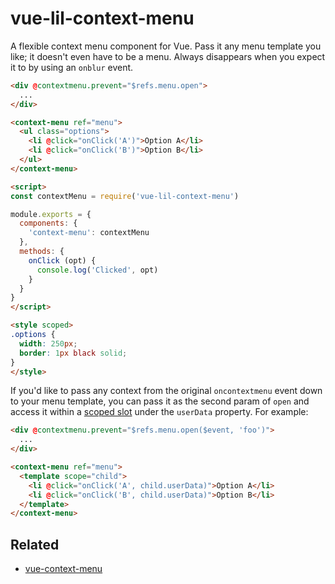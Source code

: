 # vue-lil-context-menu

A flexible context menu component for Vue. Pass it any menu template you like;
it doesn't even have to be a menu. Always disappears when you expect it
to by using an `onblur` event.

```html
<div @contextmenu.prevent="$refs.menu.open">
  ...
</div>

<context-menu ref="menu">
  <ul class="options">
    <li @click="onClick('A')">Option A</li>
    <li @click="onClick('B')">Option B</li>
  </ul>
</context-menu>

<script>
const contextMenu = require('vue-lil-context-menu')

module.exports = {
  components: {
    'context-menu': contextMenu
  },
  methods: {
    onClick (opt) {
      console.log('Clicked', opt)
    }
  }
}
</script>

<style scoped>
.options {
  width: 250px;
  border: 1px black solid;
}
</style>
```

If you'd like to pass any context from the original `oncontextmenu`
event down to your menu template, you can pass it as the second
param of `open` and access it within a [scoped slot](https://vuejs.org/v2/guide/components.html#Scoped-Slots)
under the `userData` property. For example:

```html
<div @contextmenu.prevent="$refs.menu.open($event, 'foo')">
  ...
</div>

<context-menu ref="menu">
  <template scope="child">
    <li @click="onClick('A', child.userData)">Option A</li>
    <li @click="onClick('B', child.userData)">Option B</li>
  </template>
</context-menu>
```

## Related
- [vue-context-menu](https://github.com/vmaimone/vue-context-menu)
